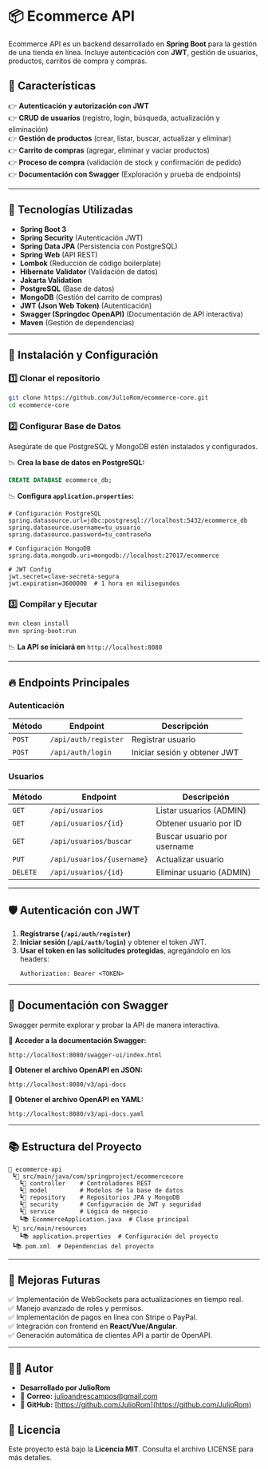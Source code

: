 # 📦 Ecommerce API

Ecommerce API es un backend desarrollado en **Spring Boot** para la gestión de una tienda en línea. Incluye autenticación con **JWT**, gestión de usuarios, productos, carritos de compra y compras.

## 🚀 Características
👉 **Autenticación y autorización con JWT**  
👉 **CRUD de usuarios** (registro, login, búsqueda, actualización y eliminación)  
👉 **Gestión de productos** (crear, listar, buscar, actualizar y eliminar)  
👉 **Carrito de compras** (agregar, eliminar y vaciar productos)  
👉 **Proceso de compra** (validación de stock y confirmación de pedido)  
👉 **Documentación con Swagger** (Exploración y prueba de endpoints)

---

## 🎠 Tecnologías Utilizadas
- **Spring Boot 3**
- **Spring Security** (Autenticación JWT)
- **Spring Data JPA** (Persistencia con PostgreSQL)
- **Spring Web** (API REST)
- **Lombok** (Reducción de código boilerplate)
- **Hibernate Validator** (Validación de datos)
- **Jakarta Validation**
- **PostgreSQL** (Base de datos)
- **MongoDB** (Gestión del carrito de compras)
- **JWT (Json Web Token)** (Autenticación)
- **Swagger (Springdoc OpenAPI)** (Documentación de API interactiva)
- **Maven** (Gestión de dependencias)

---

## 📌 Instalación y Configuración

### **1️⃣ Clonar el repositorio**
```bash
git clone https://github.com/JulioRom/ecommerce-core.git
cd ecommerce-core
```

### **2️⃣ Configurar Base de Datos**
Asegúrate de que PostgreSQL y MongoDB estén instalados y configurados.

📉 **Crea la base de datos en PostgreSQL:**
```sql
CREATE DATABASE ecommerce_db;
```

📉 **Configura `application.properties`:**
```properties
# Configuración PostgreSQL
spring.datasource.url=jdbc:postgresql://localhost:5432/ecommerce_db
spring.datasource.username=tu_usuario
spring.datasource.password=tu_contraseña

# Configuración MongoDB
spring.data.mongodb.uri=mongodb://localhost:27017/ecommerce

# JWT Config
jwt.secret=clave-secreta-segura
jwt.expiration=3600000  # 1 hora en milisegundos
```

### **3️⃣ Compilar y Ejecutar**
```bash
mvn clean install
mvn spring-boot:run
```

📉 **La API se iniciará en** `http://localhost:8080`

---

## 🔥 Endpoints Principales

### **Autenticación**
| Método | Endpoint               | Descripción |
|--------|------------------------|-------------|
| `POST` | `/api/auth/register`   | Registrar usuario |
| `POST` | `/api/auth/login`      | Iniciar sesión y obtener JWT |

### **Usuarios**
| Método | Endpoint               | Descripción |
|--------|------------------------|-------------|
| `GET`  | `/api/usuarios`        | Listar usuarios (ADMIN) |
| `GET`  | `/api/usuarios/{id}`   | Obtener usuario por ID |
| `GET`  | `/api/usuarios/buscar` | Buscar usuario por username |
| `PUT`  | `/api/usuarios/{username}` | Actualizar usuario |
| `DELETE` | `/api/usuarios/{id}` | Eliminar usuario (ADMIN) |

---

## 🛡️ Autenticación con JWT
1. **Registrarse (`/api/auth/register`)**
2. **Iniciar sesión (`/api/auth/login`)** y obtener el token JWT.
3. **Usar el token en las solicitudes protegidas**, agregándolo en los headers:
   ```
   Authorization: Bearer <TOKEN>
   ```

---

## 📖 Documentación con Swagger
Swagger permite explorar y probar la API de manera interactiva.

📄 **Acceder a la documentación Swagger:**
```url
http://localhost:8080/swagger-ui/index.html
```

📄 **Obtener el archivo OpenAPI en JSON:**
```url
http://localhost:8080/v3/api-docs
```

📄 **Obtener el archivo OpenAPI en YAML:**
```url
http://localhost:8080/v3/api-docs.yaml
```

---

## 📚 Estructura del Proyecto
```
📂 ecommerce-api
 ┗📂 src/main/java/com/springproject/ecommercecore
   ┗📂 controller    # Controladores REST
   ┗📂 model         # Modelos de la base de datos
   ┗📂 repository    # Repositorios JPA y MongoDB
   ┗📂 security      # Configuración de JWT y seguridad
   ┗📂 service       # Lógica de negocio
   ┗📚 EcommerceApplication.java  # Clase principal
 ┗📂 src/main/resources
   ┗📚 application.properties  # Configuración del proyecto
 ┗📚 pom.xml  # Dependencias del proyecto
```

---

## 🚀 Mejoras Futuras
✅ Implementación de WebSockets para actualizaciones en tiempo real.  
✅ Manejo avanzado de roles y permisos.  
✅ Implementación de pagos en línea con Stripe o PayPal.  
✅ Integración con frontend en **React/Vue/Angular**.  
✅ Generación automática de clientes API a partir de OpenAPI.

---

## 🧑‍💻 Autor

- **Desarrollado por JulioRom**
- 📧 **Correo:** [julioandrescampos@gmail.com](mailto:julioandrescampos@gmail.com)
- 🔗 **GitHub:** [https://github.com/JulioRom](https://github.com/JulioRom)

## 📜 Licencia

Este proyecto está bajo la **Licencia MIT**. Consulta el archivo LICENSE para más detalles.